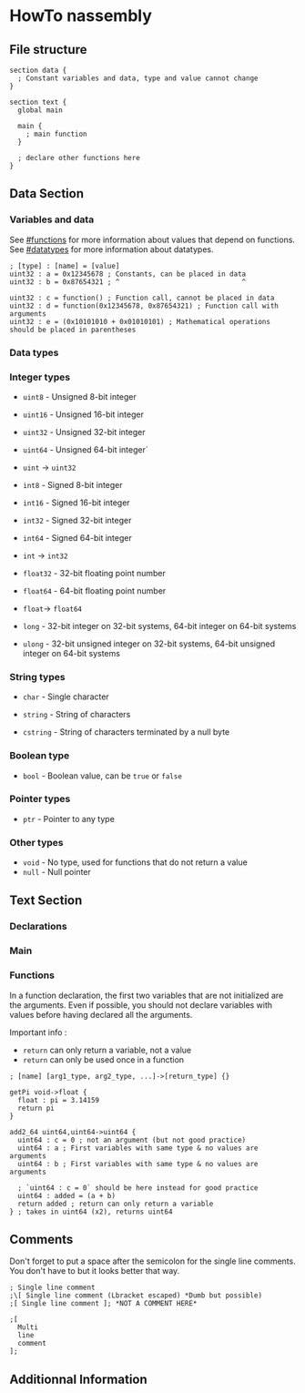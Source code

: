 # HowTo nassembly

## File structure

```nass
section data {
  ; Constant variables and data, type and value cannot change
}

section text {
  global main

  main {
    ; main function
  }

  ; declare other functions here
}
```

## Data Section

### Variables and data

See [#functions](#functions) for more information about values that depend on functions. \
See [#datatypes](#data-types) for more information about datatypes.

```nass
; [type] : [name] = [value]
uint32 : a = 0x12345678 ; Constants, can be placed in data
uint32 : b = 0x87654321 ; ^                              ^

uint32 : c = function() ; Function call, cannot be placed in data
uint32 : d = function(0x12345678, 0x87654321) ; Function call with arguments
uint32 : e = (0x10101010 + 0x01010101) ; Mathematical operations should be placed in parentheses
```

### Data types

### Integer types

- `uint8` - Unsigned 8-bit integer
- `uint16` - Unsigned 16-bit integer
- `uint32` - Unsigned 32-bit integer
- `uint64` - Unsigned 64-bit integer`
- `uint` -> `uint32`

- `int8` - Signed 8-bit integer
- `int16` - Signed 16-bit integer
- `int32` - Signed 32-bit integer
- `int64` - Signed 64-bit integer
- `int` -> `int32`

- `float32` - 32-bit floating point number
- `float64` - 64-bit floating point number
- `float`-> `float64`

- `long` - 32-bit integer on 32-bit systems, 64-bit integer on 64-bit systems
- `ulong` - 32-bit unsigned integer on 32-bit systems, 64-bit unsigned integer on 64-bit systems

### String types

- `char` - Single character

- `string` - String of characters
- `cstring` - String of characters terminated by a null byte

### Boolean type

- `bool` - Boolean value, can be `true` or `false`

### Pointer types

- `ptr` - Pointer to any type

### Other types

- `void` - No type, used for functions that do not return a value
- `null` - Null pointer

## Text Section

### Declarations

### Main

### Functions

In a function declaration, the first two variables that are not initialized are the arguments. Even if possible, you should not declare variables with values before having declared all the arguments.

Important info :

- `return` can only return a variable, not a value
- `return` can only be used once in a function

```nass
; [name] [arg1_type, arg2_type, ...]->[return_type] {}

getPi void->float {
  float : pi = 3.14159
  return pi
}

add2_64 uint64,uint64->uint64 {
  uint64 : c = 0 ; not an argument (but not good practice)
  uint64 : a ; First variables with same type & no values are arguments
  uint64 : b ; First variables with same type & no values are arguments

  ; `uint64 : c = 0` should be here instead for good practice
  uint64 : added = (a + b)
  return added ; return can only return a variable
} ; takes in uint64 (x2), returns uint64
```

## Comments

Don't forget to put a space after the semicolon for the single line comments. You don't have to but it looks better that way.

```nass
; Single line comment
;\[ Single line comment (Lbracket escaped) *Dumb but possible)
;[ Single line comment ]; *NOT A COMMENT HERE*

;[
  Multi
  line
  comment
];
```

## Additionnal Information